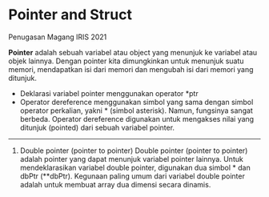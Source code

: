 # Pointer and Struct
Penugasan Magang IRIS 2021

**Pointer** adalah sebuah variabel atau object yang menunjuk ke variabel atau objek lainnya. Dengan pointer kita dimungkinkan untuk menunjuk suatu memori, mendapatkan isi dari memori dan mengubah isi dari memori yang ditunjuk.
- Deklarasi variabel pointer menggunakan operator *ptr
- Operator dereference menggunakan simbol yang sama dengan simbol operator perkalian, yakni * (simbol asterisk). Namun, fungsinya sangat berbeda. Operator dereference digunakan untuk mengakses nilai yang ditunjuk (pointed) dari sebuah variabel pointer.
---------------------------------------
1. Double pointer (pointer to pointer)
Double pointer (pointer to pointer) adalah pointer yang dapat menunjuk variabel pointer lainnya. Untuk mendeklarasikan variabel double pointer, digunakan dua simbol * dan dbPtr (**dbPtr).  Kegunaan paling umum dari variabel double pointer adalah untuk membuat array dua dimensi secara dinamis.
